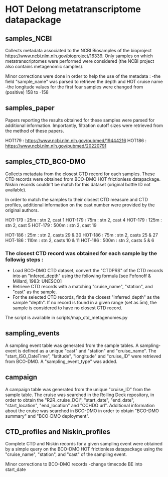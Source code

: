 # HOT Delong metatranscriptome datapackage

## samples_NCBI
Collects metadata associated to the NCBI Biosamples of the bioproject https://www.ncbi.nlm.nih.gov/bioproject/16339. Only samples on which metatranscriptomes were performed were considered (the NCBI project also contains metagenomic samples).

Minor corrections were done in order to help the use of the metadata :
-the field "sample_name" was parsed to retrieve the depth and HOT cruise name
-the longitude values for the first four samples were changed from (positive) 158 to -158

## samples_paper
Papers reporting the results obtained for these samples were parsed for additional information. Importantly, filtration cutoff sizes were retrieved from the method of these papers.

HOT179 : https://www.ncbi.nlm.nih.gov/pubmed/19444216
HOT186 : https://www.ncbi.nlm.nih.gov/pubmed/20220791

## samples_CTD_BCO-DMO
Collects metadata from the closest CTD record for each samples. These CTD records were obtained from BCO-DMO HOT frictionless datapackage. Niskin records couldn't be match for this dataset (original bottle ID not available).

In order to match the samples to their closest CTD measure and CTD profiles, additional information on the cast number were provided by the original authors.

HOT-179 :  25m :  stn 2, cast 1
HOT-179 :  75m :  stn 2, cast 4
HOT-179 :  125m :  stn 2, cast 5
HOT-179 :  500m :  stn 2, cast 19

HOT-186 :  25m :  stn 2, casts 29 & 30
HOT-186 :  75m :  stn 2, casts 25 & 27
HOT-186 :  110m :  stn 2, casts 10 & 11
HOT-186 :  500m :  stn 2, casts 5 & 6


### The closest CTD record was obtained for each sample by the followig steps :
  - Load BCO-DMO CTD dataset, convert the "CTDPRS" of the CTD records into an "infered_depth" using the following formula  [see Fofonoff & Millard, 1983: UNESCO]
  - Retrieve CTD records with a matching "cruise_name", "station", and "cast" as the sample.
  - For the selected CTD records, finds the closest "inferred_depth" as the sample "depth". If no record is found in a given range (set as 5m), the sample is considered to have no closest CTD record.

The script is available in scripts/map_ctd_metagenomes.py

## sampling_events
A sampling event table was generated from the sample tables. A sampling-event is defined as a unique "cast" and "station" and "cruise_name". The "start_ISO_DateTime", "latitude", "longitude" and "cruise_ID" were retrieved from BCO-DMO.
A "sampling_event_type" was added.

## campaign
A campaign table was generated from the unique "cruise_ID" from the sample table. The cruise was searched in the Rolling Deck repository, in order to obtain the "R2R_cruise_DOI", "start_date", "end_date", "start_location", "end_location" and "CCHDO url".
Additional information about the cruise was searched in BCO-DMO in order to obtain "BCO-DMO summary" and "BCO-DMO deployment".

## CTD_profiles and Niskin_profiles
Complete CTD and Niskin records for a given sampling event were obtained by a simple query on the BCO-DMO HOT frictionless datapackage using the "cruise_name", "station", and "cast" of the sampling event.

Minor corrections to BCO-DMO records
-change timecode BE into start_date


